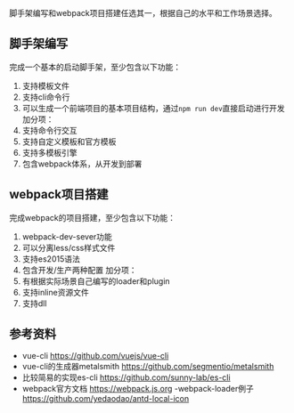 脚手架编写和webpack项目搭建任选其一，根据自己的水平和工作场景选择。
## 脚手架编写
完成一个基本的启动脚手架，至少包含以下功能：
1. 支持模板文件
2. 支持cli命令行
3. 可以生成一个前端项目的基本项目结构，通过`npm run dev`直接启动进行开发
加分项：
1. 支持命令行交互
2. 支持自定义模板和官方模板
3. 支持多模板引擎
4. 包含webpack体系，从开发到部署
## webpack项目搭建
完成webpack的项目搭建，至少包含以下功能：
1. webpack-dev-sever功能
2. 可以分离less/css样式文件
3. 支持es2015语法
4. 包含开发/生产两种配置
加分项：
1. 有根据实际场景自己编写的loader和plugin
2. 支持inline资源文件
3. 支持dll
## 参考资料
- vue-cli https://github.com/vuejs/vue-cli 
- vue-cli的生成器metalsmith 
https://github.com/segmentio/metalsmith 
- 比较简易的实现es-cli https://github.com/sunny-lab/es-cli 
- webpack官方文档 https://webpack.js.org 
-webpack-loader例子 
https://github.com/yedaodao/antd-local-icon
